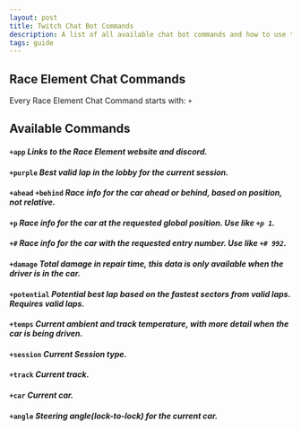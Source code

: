 ```yaml
---
layout: post
title: Twitch Chat Bot Commands
description: A list of all available chat bot commands and how to use them
tags: guide
---
```


## Race Element Chat Commands
Every Race Element Chat Command starts with: `+`

## Available Commands
#### **`+app`** *Links to the Race Element website and discord.*
#### **`+purple`** *Best valid lap in the lobby for the current session.*
#### **`+ahead`  `+behind`** *Race info for the car ahead or behind, based on position, not relative.*
#### **`+p`** *Race info for the car at the requested global position. Use like `+p 1`.*
#### **`+#`** *Race info for the car with the requested entry number. Use like `+# 992`.*
#### **`+damage`** *Total damage in repair time, this data is only available when the driver is in the car.*
#### **`+potential`** *Potential best lap based on the fastest sectors from valid laps. Requires valid laps.*
#### **`+temps`** *Current ambient and track temperature, with more detail when the car is being driven.*
#### **`+session`** *Current Session type.*
#### **`+track`** *Current track.*
#### **`+car`** *Current car.*
#### **`+angle`** *Steering angle(lock-to-lock) for the current car.*
